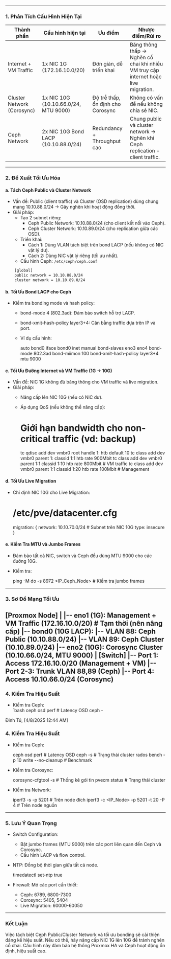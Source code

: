 
---

### 1. Phân Tích Cấu Hình Hiện Tại
| Thành phần           | Cấu hình hiện tại                     | Ưu điểm                                | Nhược điểm/Rủi ro                     |
|-----------------------|---------------------------------------|----------------------------------------|----------------------------------------|
| Internet + VM Traffic | 1x NIC 1G (172.16.10.0/20)          | Đơn giản, dễ triển khai               | Băng thông thấp → Nghẽn cổ chai khi nhiều VM truy cập internet hoặc live migration. |
| Cluster Network (Corosync) | 1x NIC 10G (10.10.66.0/24, MTU 9000) | Độ trễ thấp, ổn định cho Corosync      | Không có vấn đề nếu không chia sẻ NIC. |
| Ceph Network       | 2x NIC 10G Bond LACP (10.10.88.0/24) | Redundancy + Throughput cao           | Chung public và cluster network → Nghẽn khi Ceph replication + client traffic. |

---

### 2. Đề Xuất Tối Ưu Hóa

#### a. Tách Ceph Public và Cluster Network
- Vấn đề: Public (client traffic) và Cluster (OSD replication) dùng chung mạng 10.10.88.0/24 → Gây nghẽn khi hoạt động đồng thời.
- Giải pháp:  
  - Tạo 2 subnet riêng:  
    - Ceph Public Network: 10.10.88.0/24 (cho client kết nối vào Ceph).  
    - Ceph Cluster Network: 10.10.89.0/24 (cho replication giữa các OSD).  
  - Triển khai:  
    - Cách 1: Dùng VLAN tách biệt trên bond LACP (nếu không có NIC vật lý dư).  
    - Cách 2: Dùng NIC vật lý riêng (tối ưu nhất).  
  - Cấu hình Ceph: ``/etc/ceph/ceph.conf``
```Bash 
    [global]
    public network = 10.10.88.0/24
    cluster network = 10.10.89.0/24
```    
#### b. Tối Ưu Bond LACP cho Ceph
- Kiểm tra bonding mode và hash policy:  
  - bond-mode 4 (802.3ad): Đảm bảo switch hỗ trợ LACP.  
  - bond-xmit-hash-policy layer3+4: Cân bằng traffic dựa trên IP và port.  
  - Ví dụ cấu hình:  
   
    auto bond0
    iface bond0 inet manual
        bond-slaves eno3 eno4
        bond-mode 802.3ad
        bond-miimon 100
        bond-xmit-hash-policy layer3+4
        mtu 9000
    
#### c. Tối Ưu Đường Internet và VM Traffic (1G → 10G)
- Vấn đề: NIC 1G không đủ băng thông cho VM traffic và live migration.  
- Giải pháp:  
  - Nâng cấp lên NIC 10G (nếu có NIC dư).  
  - Áp dụng QoS (nếu không thể nâng cấp):  
   
    # Giới hạn bandwidth cho non-critical traffic (vd: backup)
    tc qdisc add dev vmbr0 root handle 1: htb default 10
    tc class add dev vmbr0 parent 1: classid 1:1 htb rate 900Mbit
    tc class add dev vmbr0 parent 1:1 classid 1:10 htb rate 800Mbit  # VM traffic
    tc class add dev vmbr0 parent 1:1 classid 1:20 htb rate 100Mbit  # Management
    
#### d. Tối Ưu Live Migration
- Chỉ định NIC 10G cho Live Migration:  
 
  # /etc/pve/datacenter.cfg
  migration: {
      network: 10.10.70.0/24  # Subnet trên NIC 10G
      type: insecure
  }
  
#### e. Kiểm Tra MTU và Jumbo Frames
- Đảm bảo tất cả NIC, switch và Ceph đều dùng MTU 9000 cho các đường 10G.  
- Kiểm tra:  
 
  ping -M do -s 8972 <IP_Ceph_Node>  # Kiểm tra jumbo frames
  
---

### 3. Sơ Đồ Mạng Tối Ưu
[Proxmox Node]
|
|-- eno1 (1G): Management + VM Traffic (172.16.10.0/20)  # Tạm thời (nên nâng cấp)
|-- bond0 (10G LACP): 
    |-- VLAN 88: Ceph Public (10.10.88.0/24)
    |-- VLAN 89: Ceph Cluster (10.10.89.0/24)
|-- eno2 (10G): Corosync Cluster (10.10.66.0/24, MTU 9000)
|
[Switch]
|-- Port 1: Access 172.16.10.0/20 (Management + VM)
|-- Port 2-3: Trunk VLAN 88,89 (Ceph)
|-- Port 4: Access 10.10.66.0/24 (Corosync)
---

### 4. Kiểm Tra Hiệu Suất
- Kiểm tra Ceph:  
  `bash
  ceph osd perf        # Latency OSD
  ceph -

Đinh Tú, [4/8/2025 12:44 AM]
### 4. Kiểm Tra Hiệu Suất
- Kiểm tra Ceph:  
 
  ceph osd perf        # Latency OSD
  ceph -s              # Trạng thái cluster
  rados bench -p <pool> 10 write --no-cleanup  # Benchmark
  
- Kiểm tra Corosync:  
 
  corosync-cfgtool -s  # Thống kê gói tin
  pvecm status         # Trạng thái cluster
  
- Kiểm tra Network:  
 
  iperf3 -s -p 5201   # Trên node đích
  iperf3 -c <IP_Node> -p 5201 -t 20 -P 4  # Trên node nguồn
  
---

### 5. Lưu Ý Quan Trọng
- Switch Configuration:  
  - Bật jumbo frames (MTU 9000) trên các port liên quan đến Ceph và Corosync.  
  - Cấu hình LACP và flow control.  
- NTP: Đồng bộ thời gian giữa tất cả node.  
 
  timedatectl set-ntp true
  
- Firewall: Mở các port cần thiết:  
  - Ceph: 6789, 6800-7300  
  - Corosync: 5405, 5404  
  - Live Migration: 60000-60050  

---

### Kết Luận
Việc tách biệt Ceph Public/Cluster Network và tối ưu bonding sẽ cải thiện đáng kể hiệu suất. Nếu có thể, hãy nâng cấp NIC 1G lên 10G để tránh nghẽn cổ chai. Cấu hình này đảm bảo hệ thống Proxmox HA và Ceph hoạt động ổn định, hiệu suất cao.